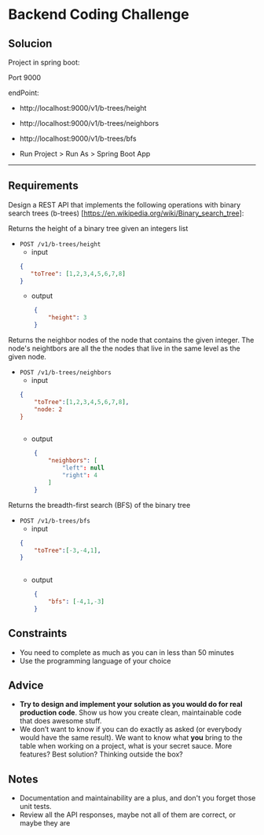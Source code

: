 # Backend Coding Challenge

## Solucion

Project in spring boot:

Port 9000

endPoint:


* http://localhost:9000/v1/b-trees/height
* http://localhost:9000/v1/b-trees/neighbors
* http://localhost:9000/v1/b-trees/bfs

* Run Project > Run As > Spring Boot App
***

## Requirements

Design a REST API that implements the following operations with binary search trees (b-trees) [https://en.wikipedia.org/wiki/Binary_search_tree]:

Returns the height of a binary tree given an integers list
- `POST /v1/b-trees/height` 
    * input
    ```json
    {
       "toTree": [1,2,3,4,5,6,7,8]
    }
    ```
    * output
    ```json
        {
            "height": 3
        }
    ```
    
Returns the neighbor nodes of the node that contains the given integer. 
The node's neightbors are all the the nodes that live in the same level as the given node.
- `POST /v1/b-trees/neighbors` 
    * input
    ```json
    {
        "toTree":[1,2,3,4,5,6,7,8],
        "node: 2
    }
     
    ```
    * output
    ```json
        {
            "neighbors": [
                "left": null
                "right": 4
            ]
        }
    ```
    
Returns the breadth-first search (BFS) of the binary tree
- `POST /v1/b-trees/bfs` 
    * input
    ```json
    {
        "toTree":[-3,-4,1],
    }
     
    ```
    * output
    ```json
        {
            "bfs": [-4,1,-3]
        }
    ```

## Constraints

- You need to complete as much as you can in less than 50 minutes
- Use the programming language of your choice


## Advice

- **Try to design and implement your solution as you would do for real production code**. Show us how you create clean, maintainable code that does awesome stuff. 
- We don’t want to know if you can do exactly as asked (or everybody would have the same result). We want to know what **you** bring to the table when working on a project, what is your secret sauce. More features? Best solution? Thinking outside the box?

## Notes
- Documentation and maintainability are a plus, and don't you forget those unit tests.
- Review all the API responses, maybe not all of them are correct, or maybe they are
